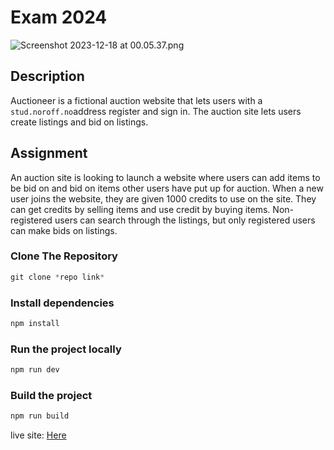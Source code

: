 # Exam 2024

![Screenshot 2023-12-18 at 00.05.37.png](https://prod-files-secure.s3.us-west-2.amazonaws.com/7c3ee956-bd24-4aa0-bd80-70fb96c5455d/804c72e2-f1df-4b13-b127-e0645253fa5f/Screenshot_2023-12-18_at_00.05.37.png)

## Description

Auctioneer is a fictional auction website that lets users with a `stud.noroff.no`address register and sign in. The auction site lets users create listings and bid on listings.

## Assignment

An auction site is looking to launch a website where users
can add items to be bid on and bid on items other users have put up for
auction. When a new user joins the website, they are given 1000 credits
to use on the site. They can get credits by selling items and use
credit by buying items. Non-registered users can search through the
listings, but only registered users can make bids on listings.

### Clone The Repository

```jsx
git clone *repo link*
```

### Install dependencies

```jsx
npm install
```

### Run the project locally

```jsx
npm run dev
```

### Build the project

```jsx
npm run build
```

live site: [Here](https://main--funny-hotteok-1ffc10.netlify.app/)
